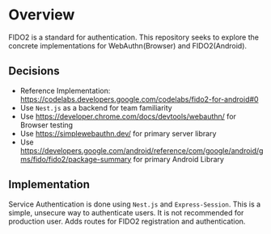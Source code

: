 # Overview

FIDO2 is a standard for authentication. This repository seeks to explore the concrete implementations for 
WebAuthn(Browser) and FIDO2(Android).

## Decisions

- Reference Implementation: https://codelabs.developers.google.com/codelabs/fido2-for-android#0
- Use `Nest.js` as a backend for team familiarity
- Use https://developer.chrome.com/docs/devtools/webauthn/ for Browser testing
- Use https://simplewebauthn.dev/ for primary server library
- Use https://developers.google.com/android/reference/com/google/android/gms/fido/fido2/package-summary for primary Android Library

## Implementation

Service Authentication is done using `Nest.js` and `Express-Session`. This
is a simple, unsecure way to authenticate users. It is not recommended for
production user. Adds routes for FIDO2 registration and authentication.
